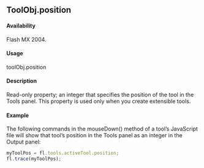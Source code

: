 ## ToolObj.position

#### Availability

Flash MX 2004.

#### Usage

toolObj.position

#### Description

Read-only property; an integer that specifies the position of the tool in the Tools panel. This property is used only when you create extensible tools.

#### Example

The following commands in the mouseDown() method of a tool’s JavaScript file will show that tool’s position in the Tools panel as an integer in the Output panel:
```javascript
myToolPos = fl.tools.activeTool.position;
fl.trace(myToolPos);

```